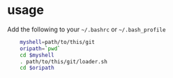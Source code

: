 # usage

Add the following to your `~/.bashrc` or `~/.bash_profile`

```bash
    myshell=path/to/this/git
    oripath=`pwd`
    cd $myshell
    . path/to/this/git/loader.sh
    cd $oripath
```
